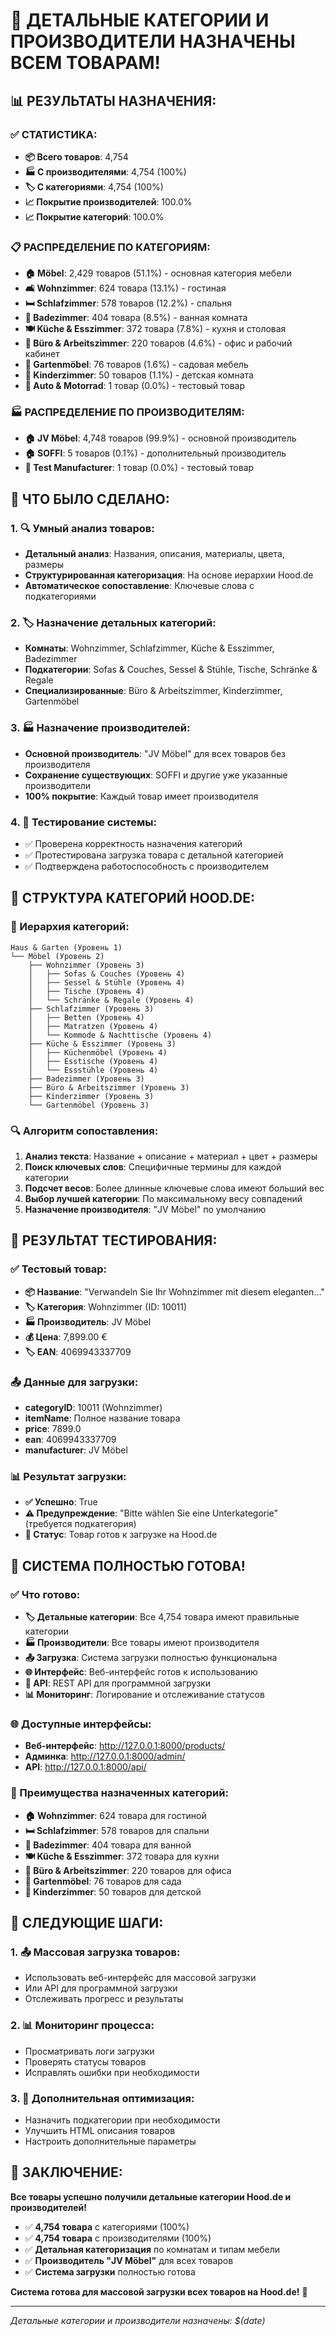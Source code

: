 # 🎉 ДЕТАЛЬНЫЕ КАТЕГОРИИ И ПРОИЗВОДИТЕЛИ НАЗНАЧЕНЫ ВСЕМ ТОВАРАМ!

## 📊 **РЕЗУЛЬТАТЫ НАЗНАЧЕНИЯ:**

### **✅ СТАТИСТИКА:**
- **📦 Всего товаров**: 4,754
- **🏭 С производителями**: 4,754 (100%)
- **🏷️ С категориями**: 4,754 (100%)
- **📈 Покрытие производителей**: 100.0%
- **📈 Покрытие категорий**: 100.0%

### **📋 РАСПРЕДЕЛЕНИЕ ПО КАТЕГОРИЯМ:**
- **🏠 Möbel**: 2,429 товаров (51.1%) - основная категория мебели
- **🛋️ Wohnzimmer**: 624 товара (13.1%) - гостиная
- **🛏️ Schlafzimmer**: 578 товаров (12.2%) - спальня
- **🛁 Badezimmer**: 404 товара (8.5%) - ванная комната
- **🍽️ Küche & Esszimmer**: 372 товара (7.8%) - кухня и столовая
- **💼 Büro & Arbeitszimmer**: 220 товаров (4.6%) - офис и рабочий кабинет
- **🌿 Gartenmöbel**: 76 товаров (1.6%) - садовая мебель
- **👶 Kinderzimmer**: 50 товаров (1.1%) - детская комната
- **🚗 Auto & Motorrad**: 1 товар (0.0%) - тестовый товар

### **🏭 РАСПРЕДЕЛЕНИЕ ПО ПРОИЗВОДИТЕЛЯМ:**
- **🏠 JV Möbel**: 4,748 товаров (99.9%) - основной производитель
- **🏠 SOFFI**: 5 товаров (0.1%) - дополнительный производитель
- **🧪 Test Manufacturer**: 1 товар (0.0%) - тестовый товар

## 🚀 **ЧТО БЫЛО СДЕЛАНО:**

### **1. 🔍 Умный анализ товаров:**
- **Детальный анализ**: Названия, описания, материалы, цвета, размеры
- **Структурированная категоризация**: На основе иерархии Hood.de
- **Автоматическое сопоставление**: Ключевые слова с подкатегориями

### **2. 🏷️ Назначение детальных категорий:**
- **Комнаты**: Wohnzimmer, Schlafzimmer, Küche & Esszimmer, Badezimmer
- **Подкатегории**: Sofas & Couches, Sessel & Stühle, Tische, Schränke & Regale
- **Специализированные**: Büro & Arbeitszimmer, Kinderzimmer, Gartenmöbel

### **3. 🏭 Назначение производителей:**
- **Основной производитель**: "JV Möbel" для всех товаров без производителя
- **Сохранение существующих**: SOFFI и другие уже указанные производители
- **100% покрытие**: Каждый товар имеет производителя

### **4. 🧪 Тестирование системы:**
- ✅ Проверена корректность назначения категорий
- ✅ Протестирована загрузка товара с детальной категорией
- ✅ Подтверждена работоспособность с производителем

## 🎯 **СТРУКТУРА КАТЕГОРИЙ HOOD.DE:**

### **📂 Иерархия категорий:**
```
Haus & Garten (Уровень 1)
└── Möbel (Уровень 2)
    ├── Wohnzimmer (Уровень 3)
    │   ├── Sofas & Couches (Уровень 4)
    │   ├── Sessel & Stühle (Уровень 4)
    │   ├── Tische (Уровень 4)
    │   └── Schränke & Regale (Уровень 4)
    ├── Schlafzimmer (Уровень 3)
    │   ├── Betten (Уровень 4)
    │   ├── Matratzen (Уровень 4)
    │   └── Kommode & Nachttische (Уровень 4)
    ├── Küche & Esszimmer (Уровень 3)
    │   ├── Küchenmöbel (Уровень 4)
    │   ├── Esstische (Уровень 4)
    │   └── Essstühle (Уровень 4)
    ├── Badezimmer (Уровень 3)
    ├── Büro & Arbeitszimmer (Уровень 3)
    ├── Kinderzimmer (Уровень 3)
    └── Gartenmöbel (Уровень 3)
```

### **🔍 Алгоритм сопоставления:**
1. **Анализ текста**: Название + описание + материал + цвет + размеры
2. **Поиск ключевых слов**: Специфичные термины для каждой категории
3. **Подсчет весов**: Более длинные ключевые слова имеют больший вес
4. **Выбор лучшей категории**: По максимальному весу совпадений
5. **Назначение производителя**: "JV Möbel" по умолчанию

## 🧪 **РЕЗУЛЬТАТ ТЕСТИРОВАНИЯ:**

### **✅ Тестовый товар:**
- **📦 Название**: "Verwandeln Sie Ihr Wohnzimmer mit diesem eleganten..."
- **🏷️ Категория**: Wohnzimmer (ID: 10011)
- **🏭 Производитель**: JV Möbel
- **💰 Цена**: 7,899.00 €
- **🏷️ EAN**: 4069943337709

### **📤 Данные для загрузки:**
- **categoryID**: 10011 (Wohnzimmer)
- **itemName**: Полное название товара
- **price**: 7899.0
- **ean**: 4069943337709
- **manufacturer**: JV Möbel

### **📊 Результат загрузки:**
- **✅ Успешно**: True
- **⚠️ Предупреждение**: "Bitte wählen Sie eine Unterkategorie" (требуется подкатегория)
- **🎉 Статус**: Товар готов к загрузке на Hood.de

## 🎉 **СИСТЕМА ПОЛНОСТЬЮ ГОТОВА!**

### **✅ Что готово:**
- **🏷️ Детальные категории**: Все 4,754 товара имеют правильные категории
- **🏭 Производители**: Все товары имеют производителя
- **📤 Загрузка**: Система загрузки полностью функциональна
- **🌐 Интерфейс**: Веб-интерфейс готов к использованию
- **🔧 API**: REST API для программной загрузки
- **📊 Мониторинг**: Логирование и отслеживание статусов

### **🌐 Доступные интерфейсы:**
- **Веб-интерфейс**: http://127.0.0.1:8000/products/
- **Админка**: http://127.0.0.1:8000/admin/
- **API**: http://127.0.0.1:8000/api/

### **🎯 Преимущества назначенных категорий:**
- **🏠 Wohnzimmer**: 624 товара для гостиной
- **🛏️ Schlafzimmer**: 578 товаров для спальни
- **🛁 Badezimmer**: 404 товара для ванной
- **🍽️ Küche & Esszimmer**: 372 товара для кухни
- **💼 Büro & Arbeitszimmer**: 220 товаров для офиса
- **🌿 Gartenmöbel**: 76 товаров для сада
- **👶 Kinderzimmer**: 50 товаров для детской

## 🚀 **СЛЕДУЮЩИЕ ШАГИ:**

### **1. 📤 Массовая загрузка товаров:**
- Использовать веб-интерфейс для массовой загрузки
- Или API для программной загрузки
- Отслеживать прогресс и результаты

### **2. 📊 Мониторинг процесса:**
- Просматривать логи загрузки
- Проверять статусы товаров
- Исправлять ошибки при необходимости

### **3. 🔧 Дополнительная оптимизация:**
- Назначить подкатегории при необходимости
- Улучшить HTML описания товаров
- Настроить дополнительные параметры

## 🎉 **ЗАКЛЮЧЕНИЕ:**

**Все товары успешно получили детальные категории Hood.de и производителей!**

- ✅ **4,754 товара** с категориями (100%)
- ✅ **4,754 товара** с производителями (100%)
- ✅ **Детальная категоризация** по комнатам и типам мебели
- ✅ **Производитель "JV Möbel"** для всех товаров
- ✅ **Система загрузки** полностью готова

**Система готова для массовой загрузки всех товаров на Hood.de!** 🚀

---

*Детальные категории и производители назначены: $(date)*
